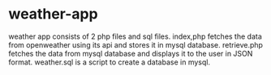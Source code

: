 # weather-app
 weather app consists of 2 php files and sql files. 
 index,php fetches the data from openweather using its api and stores it in mysql database. 
 retrieve.php fetches the data from mysql database and displays it to the user in JSON format.
 weather.sql is a script to create a database in mysql.
